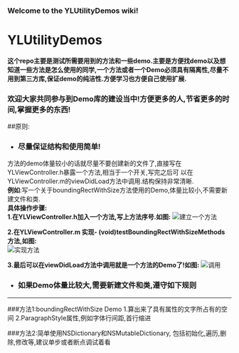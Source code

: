 ### **Welcome to the YLUtilityDemos wiki!**
# YLUtilityDemos
**这个repo主要是测试所需要用到的方法和一些demo.主要是方便找demo以及想知道一些方法是怎么使用的同学,一个方法或者一个Demo必须具有隔离性,尽量不用到第三方库,保证demo的纯洁性.方便学习也方便自己使用扩展.**

### 欢迎大家共同参与到Demo库的建设当中!方便更多的人,节省更多的时间,掌握更多的东西!

##原则:

- ### 尽量保证结构和使用简单!   
方法的demo体量较小的话就尽量不要创建新的文件了,直接写在YLViewController.h暴露一个方法,相当于一个开关,写完之后可     以在YLViewController.m的viewDidLoad方法中调用.结构保持非常清晰.  
**例如**:写一个关于boundingRectWithSize方法使用的Demo,体量比较小,不需要新建文件和类.   
**具体操作步骤:**  
 **1.在YLViewController.h加入一个方法,写上方法序号.如图:**
 ![建立一个方法](http://img.blog.csdn.net/20160422155914604)

 **2.在YLViewController.m 实现- (void)testBoundingRectWithSizeMethods 方法,如图:**  
   ![实现方法](http://img.blog.csdn.net/20160422162531050)  
 
 **3.最后可以在viewDidLoad方法中调用就是一个方法的Demo了!如图:** 
    ![调用](http://img.blog.csdn.net/20160422163050552)

- ### 如果Demo体量比较大,需要新建文件和类,遵守如下规则   

***

###方法1:boundingRectWithSize Demo 1.算出来了具有属性的文字所占有的空间 2.ParagraphStyle属性,例如字体行间距,首行缩进

###方法2:简单使用NSDictionary和NSMutableDictionary, 包括初始化,遍历,删除,修改等,建议单步或者断点调试着看
